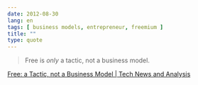 ```yaml
---
date: 2012-08-30
lang: en
tags: [ business models, entrepreneur, freemium ]
title: ""
type: quote
---
```


> Free is *only* a tactic, not a business model.

[Free: a Tactic, not a Business Model \| Tech News and
Analysis](http://gigaom.com/2007/03/13/free-a-tactic-not-a-business-model/)

